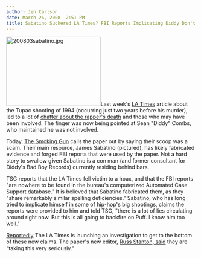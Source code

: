 ```yaml
---
author: Jen Carlson
date: March 26, 2008  2:51 PM
title: Sabatino Suckered LA Times? FBI Reports Implicating Diddy Don't Exist
---
```


<p><img alt="200803sabatino.jpg" src="https://web.archive.org/web/20110629195124im_/http://gothamist.com/attachments/arts_jen/200803sabatino.jpg" width="250" height="183" class="right">Last week&apos;s <a href="https://web.archive.org/web/20110629195124/http://www.latimes.com/news/nationworld/nation/la-naw-quad17mar17,0,4451053.story">LA Times</a> article about the Tupac shooting of 1994 (occurring just two years before his murder), led to a lot of <a href="https://web.archive.org/web/20110629195124/http://gothamist.com/2008/03/18/biggie.php">chatter about the rapper&apos;s death</a> and those who may have been involved. The finger was now being pointed at Sean &quot;Diddy&quot; Combs, who maintained he was not involved. </p>

<p>Today, <a href="https://web.archive.org/web/20110629195124/http://www.thesmokinggun.com/archive/years/2008/0325081sabatino1.html">The Smoking Gun</a> calls the paper out by saying their scoop was a scam. Their main resource, James Sabatino (pictured), has likely fabricated evidence and forged FBI reports that were used by the paper. Not a hard story to swallow given Sabatino is a con man (and former consultant for Diddy&apos;s Bad Boy Records) currently residing behind bars. </p>

<p>TSG reports that the LA Times fell victim to a hoax, and that the FBI reports &quot;are nowhere to be found in the bureau&apos;s computerized Automated Case Support database.&quot; It is believed that Sabatino fabricated them, as they &quot;share remarkably similar spelling deficiencies.&quot; Sabatino, who has long tried to implicate himself in some of hip-hop&apos;s big shootings, claims the reports were provided to him and told TSG, &quot;there is a lot of lies circulating around right now. But this is all going to backfire on Puff. I know him too well.&quot;</p>

<p><a href="https://web.archive.org/web/20110629195124/http://gawker.com/372466/lats-tupac-shooting-scoop-based-on-a-hoax">Reportedly</a> The LA Times is launching an investigation to get to the bottom of these new claims. The paper&apos;s new editor, <a href="https://web.archive.org/web/20110629195124/http://cityroom.blogs.nytimes.com/2008/03/26/report-on-1994-rapper-shooting-in-doubt/">Russ Stanton, said</a> they are &#x201C;taking this very seriously.&quot;</p>